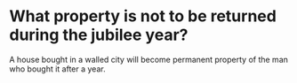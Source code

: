 # What property is not to be returned during the jubilee year?

A house bought in a walled city will become permanent property of the man who bought it after a year.
